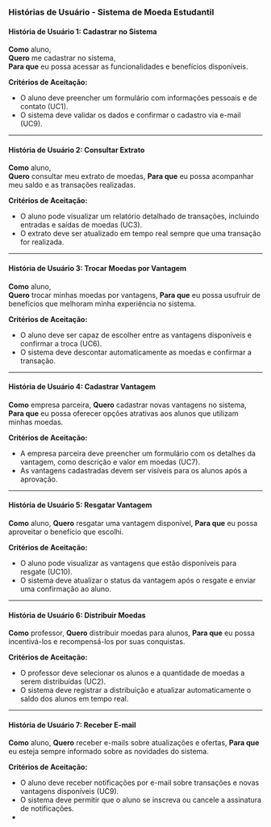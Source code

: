 ### Histórias de Usuário - Sistema de Moeda Estudantil

#### História de Usuário 1: Cadastrar no Sistema

**Como** aluno,  
**Quero** me cadastrar no sistema,  
**Para que** eu possa acessar as funcionalidades e benefícios disponíveis.

**Critérios de Aceitação:**
- O aluno deve preencher um formulário com informações pessoais e de contato (UC1).
- O sistema deve validar os dados e confirmar o cadastro via e-mail (UC9).

---

#### História de Usuário 2: Consultar Extrato

**Como** aluno,  
**Quero** consultar meu extrato de moedas,
**Para que** eu possa acompanhar meu saldo e as transações realizadas.

**Critérios de Aceitação:**
- O aluno pode visualizar um relatório detalhado de transações, incluindo entradas e saídas de moedas (UC3).
- O extrato deve ser atualizado em tempo real sempre que uma transação for realizada.

---

#### História de Usuário 3: Trocar Moedas por Vantagem

**Como** aluno,  
**Quero** trocar minhas moedas por vantagens,
**Para que** eu possa usufruir de benefícios que melhoram minha experiência no sistema.

**Critérios de Aceitação:**
- O aluno deve ser capaz de escolher entre as vantagens disponíveis e confirmar a troca (UC6).
- O sistema deve descontar automaticamente as moedas e confirmar a transação.

---

#### História de Usuário 4: Cadastrar Vantagem

**Como** empresa parceira,
**Quero** cadastrar novas vantagens no sistema,
**Para que** eu possa oferecer opções atrativas aos alunos que utilizam minhas moedas.

**Critérios de Aceitação:**
- A empresa parceira deve preencher um formulário com os detalhes da vantagem, como descrição e valor em moedas (UC7).
- As vantagens cadastradas devem ser visíveis para os alunos após a aprovação.

---

#### História de Usuário 5: Resgatar Vantagem

**Como** aluno, 
**Quero** resgatar uma vantagem disponível,
**Para que** eu possa aproveitar o benefício que escolhi.

**Critérios de Aceitação:**
- O aluno pode visualizar as vantagens que estão disponíveis para resgate (UC10).
- O sistema deve atualizar o status da vantagem após o resgate e enviar uma confirmação ao aluno.

---

#### História de Usuário 6: Distribuir Moedas

**Como** professor,
**Quero** distribuir moedas para alunos,
**Para que** eu possa incentivá-los e recompensá-los por suas conquistas.

**Critérios de Aceitação:**
- O professor deve selecionar os alunos e a quantidade de moedas a serem distribuídas (UC2).
- O sistema deve registrar a distribuição e atualizar automaticamente o saldo dos alunos em tempo real.

- ---

#### História de Usuário 7: Receber E-mail

**Como** aluno,
**Quero** receber e-mails sobre atualizações e ofertas,
**Para que** eu esteja sempre informado sobre as novidades do sistema.

**Critérios de Aceitação:**
- O aluno deve receber notificações por e-mail sobre transações e novas vantagens disponíveis (UC9).
- O sistema deve permitir que o aluno se inscreva ou cancele a assinatura de notificações.
- 

